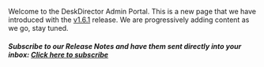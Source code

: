 Welcome to the DeskDirector Admin Portal. This is a new page that we have introduced with the [v1.6.1](/release-notes/admin/v1.6.1) release. We are progressively adding content as we go, stay tuned.

##### Subscribe to our Release Notes and have them sent directly into your inbox: [Click here to subscribe](https://info.deskdirector.com/release-notes-subscribe)

  
